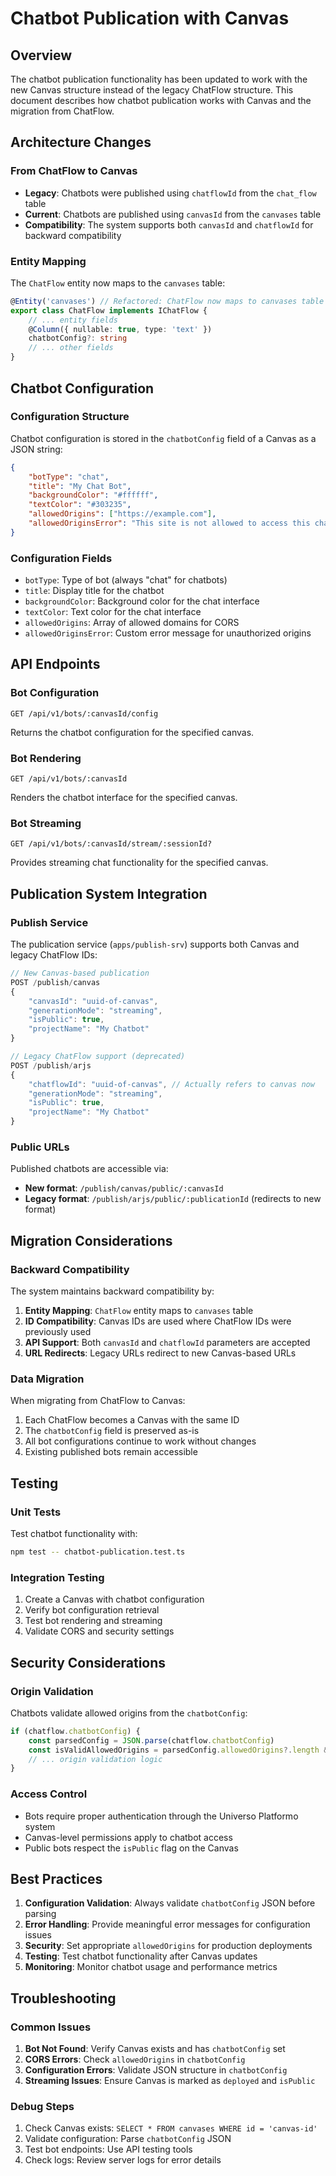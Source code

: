 # Chatbot Publication with Canvas

## Overview

The chatbot publication functionality has been updated to work with the new Canvas structure instead of the legacy ChatFlow structure. This document describes how chatbot publication works with Canvas and the migration from ChatFlow.

## Architecture Changes

### From ChatFlow to Canvas

- **Legacy**: Chatbots were published using `chatflowId` from the `chat_flow` table
- **Current**: Chatbots are published using `canvasId` from the `canvases` table
- **Compatibility**: The system supports both `canvasId` and `chatflowId` for backward compatibility

### Entity Mapping

The `ChatFlow` entity now maps to the `canvases` table:

```typescript
@Entity('canvases') // Refactored: ChatFlow now maps to canvases table
export class ChatFlow implements IChatFlow {
    // ... entity fields
    @Column({ nullable: true, type: 'text' })
    chatbotConfig?: string
    // ... other fields
}
```

## Chatbot Configuration

### Configuration Structure

Chatbot configuration is stored in the `chatbotConfig` field of a Canvas as a JSON string:

```json
{
    "botType": "chat",
    "title": "My Chat Bot",
    "backgroundColor": "#ffffff",
    "textColor": "#303235",
    "allowedOrigins": ["https://example.com"],
    "allowedOriginsError": "This site is not allowed to access this chatbot"
}
```

### Configuration Fields

- `botType`: Type of bot (always "chat" for chatbots)
- `title`: Display title for the chatbot
- `backgroundColor`: Background color for the chat interface
- `textColor`: Text color for the chat interface
- `allowedOrigins`: Array of allowed domains for CORS
- `allowedOriginsError`: Custom error message for unauthorized origins

## API Endpoints

### Bot Configuration

```
GET /api/v1/bots/:canvasId/config
```

Returns the chatbot configuration for the specified canvas.

### Bot Rendering

```
GET /api/v1/bots/:canvasId
```

Renders the chatbot interface for the specified canvas.

### Bot Streaming

```
GET /api/v1/bots/:canvasId/stream/:sessionId?
```

Provides streaming chat functionality for the specified canvas.

## Publication System Integration

### Publish Service

The publication service (`apps/publish-srv`) supports both Canvas and legacy ChatFlow IDs:

```typescript
// New Canvas-based publication
POST /publish/canvas
{
    "canvasId": "uuid-of-canvas",
    "generationMode": "streaming",
    "isPublic": true,
    "projectName": "My Chatbot"
}

// Legacy ChatFlow support (deprecated)
POST /publish/arjs
{
    "chatflowId": "uuid-of-canvas", // Actually refers to canvas now
    "generationMode": "streaming",
    "isPublic": true,
    "projectName": "My Chatbot"
}
```

### Public URLs

Published chatbots are accessible via:

- **New format**: `/publish/canvas/public/:canvasId`
- **Legacy format**: `/publish/arjs/public/:publicationId` (redirects to new format)

## Migration Considerations

### Backward Compatibility

The system maintains backward compatibility by:

1. **Entity Mapping**: `ChatFlow` entity maps to `canvases` table
2. **ID Compatibility**: Canvas IDs are used where ChatFlow IDs were previously used
3. **API Support**: Both `canvasId` and `chatflowId` parameters are accepted
4. **URL Redirects**: Legacy URLs redirect to new Canvas-based URLs

### Data Migration

When migrating from ChatFlow to Canvas:

1. Each ChatFlow becomes a Canvas with the same ID
2. The `chatbotConfig` field is preserved as-is
3. All bot configurations continue to work without changes
4. Existing published bots remain accessible

## Testing

### Unit Tests

Test chatbot functionality with:

```bash
npm test -- chatbot-publication.test.ts
```

### Integration Testing

1. Create a Canvas with chatbot configuration
2. Verify bot configuration retrieval
3. Test bot rendering and streaming
4. Validate CORS and security settings

## Security Considerations

### Origin Validation

Chatbots validate allowed origins from the `chatbotConfig`:

```typescript
if (chatflow.chatbotConfig) {
    const parsedConfig = JSON.parse(chatflow.chatbotConfig)
    const isValidAllowedOrigins = parsedConfig.allowedOrigins?.length && parsedConfig.allowedOrigins[0] !== ''
    // ... origin validation logic
}
```

### Access Control

- Bots require proper authentication through the Universo Platformo system
- Canvas-level permissions apply to chatbot access
- Public bots respect the `isPublic` flag on the Canvas

## Best Practices

1. **Configuration Validation**: Always validate `chatbotConfig` JSON before parsing
2. **Error Handling**: Provide meaningful error messages for configuration issues
3. **Security**: Set appropriate `allowedOrigins` for production deployments
4. **Testing**: Test chatbot functionality after Canvas updates
5. **Monitoring**: Monitor chatbot usage and performance metrics

## Troubleshooting

### Common Issues

1. **Bot Not Found**: Verify Canvas exists and has `chatbotConfig` set
2. **CORS Errors**: Check `allowedOrigins` in `chatbotConfig`
3. **Configuration Errors**: Validate JSON structure in `chatbotConfig`
4. **Streaming Issues**: Ensure Canvas is marked as `deployed` and `isPublic`

### Debug Steps

1. Check Canvas exists: `SELECT * FROM canvases WHERE id = 'canvas-id'`
2. Validate configuration: Parse `chatbotConfig` JSON
3. Test bot endpoints: Use API testing tools
4. Check logs: Review server logs for error details